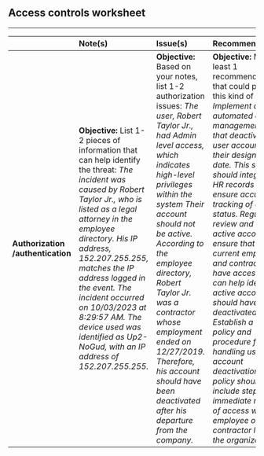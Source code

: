 ## Access controls worksheet

---

|  | Note(s) | Issue(s) | Recommendation(s) |
| :---- | :---- | :---- | :---- |
| **Authorization /authentication** | **Objective:** List 1-2 pieces of information that can help identify the threat: *The incident was caused by Robert Taylor Jr., who is listed as a legal attorney in the employee directory. His IP address, 152.207.255.255, matches the IP address logged in the event. The incident occurred on 10/03/2023 at 8:29:57 AM. The device used was identified as Up2-NoGud, with an IP address of 152.207.255.255.* | **Objective:** Based on your notes, list 1-2 authorization issues: *The user, Robert Taylor Jr., had Admin level access, which indicates high-level privileges within the system Their account should not be active. According to the employee directory, Robert Taylor Jr. was a contractor whose employment ended on 12/27/2019. Therefore, his account should have been deactivated after his departure from the company.* | **Objective:** Make at least 1 recommendation that could prevent this kind of incident: *Implement an automated account management system that deactivates user accounts on their designated end date. This system should integrate with HR records to ensure accurate tracking of user status. Regularly review and audit active accounts to ensure that only current employees and contractors have access. This can help identify any active accounts that should have been deactivated. Establish a clear policy and procedure for handling user account deactivation. This policy should include steps for the immediate removal of access when an employee or contractor leaves the organization.* |

